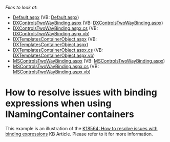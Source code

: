 <!-- default file list -->
*Files to look at*:

* [Default.aspx](./CS/WebSite/Default.aspx) (VB: [Default.aspx](./VB/WebSite/Default.aspx))
* [DXControlsTwoWayBinding.aspx](./CS/WebSite/DXControlsTwoWayBinding.aspx) (VB: [DXControlsTwoWayBinding.aspx](./VB/WebSite/DXControlsTwoWayBinding.aspx))
* [DXControlsTwoWayBinding.aspx.cs](./CS/WebSite/DXControlsTwoWayBinding.aspx.cs) (VB: [DXControlsTwoWayBinding.aspx.vb](./VB/WebSite/DXControlsTwoWayBinding.aspx.vb))
* [DXTemplatesContainerObject.aspx](./CS/WebSite/DXTemplatesContainerObject.aspx) (VB: [DXTemplatesContainerObject.aspx](./VB/WebSite/DXTemplatesContainerObject.aspx))
* [DXTemplatesContainerObject.aspx.cs](./CS/WebSite/DXTemplatesContainerObject.aspx.cs) (VB: [DXTemplatesContainerObject.aspx.vb](./VB/WebSite/DXTemplatesContainerObject.aspx.vb))
* [MSControlsTwoWayBinding.aspx](./CS/WebSite/MSControlsTwoWayBinding.aspx) (VB: [MSControlsTwoWayBinding.aspx](./VB/WebSite/MSControlsTwoWayBinding.aspx))
* [MSControlsTwoWayBinding.aspx.cs](./CS/WebSite/MSControlsTwoWayBinding.aspx.cs) (VB: [MSControlsTwoWayBinding.aspx.vb](./VB/WebSite/MSControlsTwoWayBinding.aspx.vb))
<!-- default file list end -->
# How to resolve issues with binding expressions when using INamingContainer containers


<p>This example is an illustration of the <a href="https://www.devexpress.com/Support/Center/p/K18564">K18564: How to resolve issues with binding expressions</a> KB Article. Please refer to it for more information.</p>

<br/>


